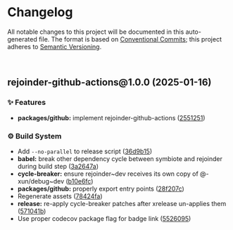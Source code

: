 # Changelog

All notable changes to this project will be documented in this auto-generated
file. The format is based on [Conventional Commits][1];
this project adheres to [Semantic Versioning][2].

<br />

## rejoinder-github-actions\@1.0.0 (2025-01-16)

### ✨ Features

- **packages/github:** implement rejoinder-github-actions ([2551251][3])

### ⚙️ Build System

- Add `--no-parallel` to release script ([36d9b15][4])
- **babel:** break other dependency cycle between symbiote and rejoinder during build step ([3a2647a][5])
- **cycle-breaker:** ensure rejoinder\~dev receives its own copy of @-xun/debug\~dev ([b10e6fc][6])
- **packages/github:** properly export entry points ([28f207c][7])
- Regenerate assets ([78424fa][8])
- **release:** re-apply cycle-breaker patches after xrelease un-applies them ([571041b][9])
- Use proper codecov package flag for badge link ([5526095][10])

[1]: https://conventionalcommits.org
[2]: https://semver.org
[3]: https://github.com/Xunnamius/rejoinder/commit/25512516e21add20497e52d758b03f89019dba1c
[4]: https://github.com/Xunnamius/rejoinder/commit/36d9b15a656e1eed5a50cdfe7fe502a22f0aa57f
[5]: https://github.com/Xunnamius/rejoinder/commit/3a2647a4383d23c44984f5fba72936f803375d01
[6]: https://github.com/Xunnamius/rejoinder/commit/b10e6fc514367aef02468efe7382c2a09b7d45d5
[7]: https://github.com/Xunnamius/rejoinder/commit/28f207c6ba64b9a63e6d2be34865f901fe3109ac
[8]: https://github.com/Xunnamius/rejoinder/commit/78424fa8f7badb679969f17dc434d2444f557d0d
[9]: https://github.com/Xunnamius/rejoinder/commit/571041bf4746363a1355f6eb2e03d6c31e5b0a18
[10]: https://github.com/Xunnamius/rejoinder/commit/5526095585c560786bb4716fe2181814ff33c2ac
